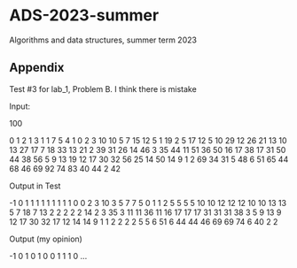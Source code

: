 # ADS-2023-summer
Algorithms and data structures, summer term 2023


## Appendix

Test #3 for lab_1, Problem B. I think there is mistake

Input:

100

0 1 2 1 3 1 1 7 5 4 1 0 2 3 10 10 5 7 15 12 5 1 19 2 5 17 12 5 10 29 12 26 21 13 10 13 27 17 7 18 33 13 21 2 39 31 26 14 46 3 35 44 11 51 36 50 16 17 38 17 31 50 44 38 56 5 9 13 19 12 17 30 32 56 25 14 50 14 9 1 2 69 34 31 5 48 6 51 65 44 68 46 69 92 74 83 40 44 2 42

Output in Test

-1 0 1 1 1 1 1 1 1 1 1 0 0 2 3 10 3 5 7 7 5 0 1 1 2 5 5 5 5 10 10 12 12 12 10 10 13 13 5 7 18 7 13 2 2 2 2 2 14 2 3 35 3 11 11 36 11 16 17 17 17 31 31 31 38 3 5 9 13 9 12 17 30 32 17 12 14 14 9 1 1 2 2 2 2 5 5 6 51 6 44 44 46 69 69 74 6 40 2 2 

Output (my opinion)

-1 0 1 0 1 0 0 1 1 1 0 ...
